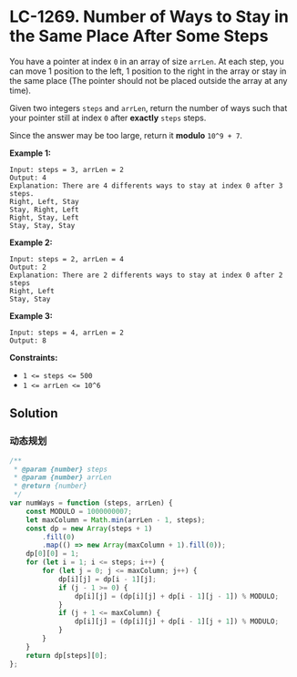 # LC-1269. Number of Ways to Stay in the Same Place After Some Steps

You have a pointer at index `0` in an array of size `arrLen`. At each step, you can move 1 position to the left, 1 position to the right in the array or stay in the same place (The pointer should not be placed outside the array at any time).

Given two integers `steps` and `arrLen`, return the number of ways such that your pointer still at index `0` after **exactly** `steps` steps.

Since the answer may be too large, return it **modulo** `10^9 + 7`.

**Example 1:**

```
Input: steps = 3, arrLen = 2
Output: 4
Explanation: There are 4 differents ways to stay at index 0 after 3 steps.
Right, Left, Stay
Stay, Right, Left
Right, Stay, Left
Stay, Stay, Stay
```

**Example 2:**

```
Input: steps = 2, arrLen = 4
Output: 2
Explanation: There are 2 differents ways to stay at index 0 after 2 steps
Right, Left
Stay, Stay
```

**Example 3:**

```
Input: steps = 4, arrLen = 2
Output: 8
```

**Constraints:**

-   `1 <= steps <= 500`
-   `1 <= arrLen <= 10^6`

## Solution

### 动态规划

```javascript
/**
 * @param {number} steps
 * @param {number} arrLen
 * @return {number}
 */
var numWays = function (steps, arrLen) {
    const MODULO = 1000000007;
    let maxColumn = Math.min(arrLen - 1, steps);
    const dp = new Array(steps + 1)
        .fill(0)
        .map(() => new Array(maxColumn + 1).fill(0));
    dp[0][0] = 1;
    for (let i = 1; i <= steps; i++) {
        for (let j = 0; j <= maxColumn; j++) {
            dp[i][j] = dp[i - 1][j];
            if (j - 1 >= 0) {
                dp[i][j] = (dp[i][j] + dp[i - 1][j - 1]) % MODULO;
            }
            if (j + 1 <= maxColumn) {
                dp[i][j] = (dp[i][j] + dp[i - 1][j + 1]) % MODULO;
            }
        }
    }
    return dp[steps][0];
};
```
